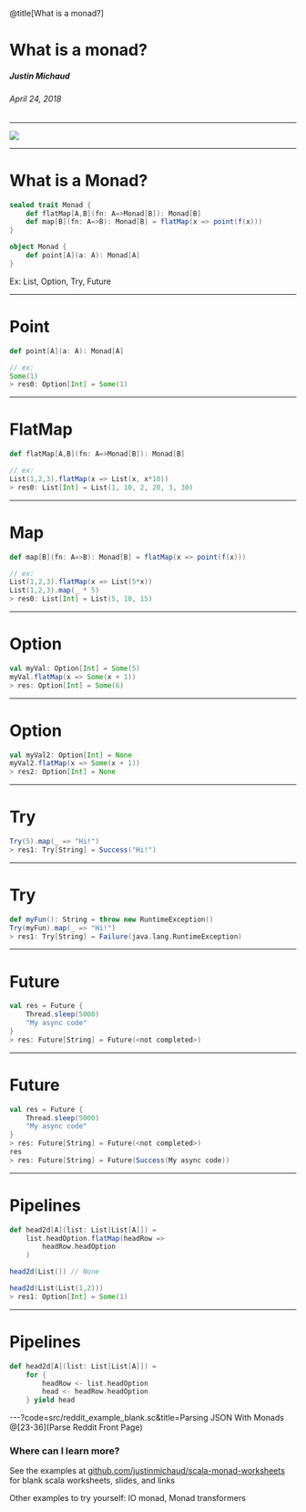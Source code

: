 @title[What is a monad?]

# What is a monad?
##### Justin Michaud
###### April 24, 2018

---

![](https://imgs.xkcd.com/comics/haskell.png)

---

# What is a Monad?
```scala
sealed trait Monad {
    def flatMap[A,B](fn: A=>Monad[B]): Monad[B]
    def map[B](fn: A=>B): Monad[B] = flatMap(x => point(f(x)))
}

object Monad {
    def point[A](a: A): Monad[A]
}
```

Ex: List, Option, Try, Future

---

# Point
```scala
def point[A](a: A): Monad[A]

// ex:
Some(1)
> res0: Option[Int] = Some(1)
```

---

# FlatMap
```scala
def flatMap[A,B](fn: A=>Monad[B]): Monad[B]

// ex:
List(1,2,3).flatMap(x => List(x, x*10))
> res0: List[Int] = List(1, 10, 2, 20, 3, 30)
```

---

# Map
```scala
def map[B](fn: A=>B): Monad[B] = flatMap(x => point(f(x)))

// ex:
List(1,2,3).flatMap(x => List(5*x))
List(1,2,3).map(_ * 5)
> res0: List[Int] = List(5, 10, 15)
```

---

# Option
```scala
val myVal: Option[Int] = Some(5)
myVal.flatMap(x => Some(x + 1))
> res: Option[Int] = Some(6)
```

---

# Option
```scala
val myVal2: Option[Int] = None
myVal2.flatMap(x => Some(x + 1))
> res2: Option[Int] = None
```

---

# Try

```scala
Try(5).map(_ => "Hi!")
> res1: Try[String] = Success("Hi!")
```

---

# Try

```scala
def myFun(): String = throw new RuntimeException()
Try(myFun).map(_ => "Hi!")
> res1: Try[String] = Failure(java.lang.RuntimeException)
```

---

# Future

```scala
val res = Future {
    Thread.sleep(5000)
    "My async code"
}
> res: Future[String] = Future(<not completed>)
```

---

# Future

```scala
val res = Future {
    Thread.sleep(5000)
    "My async code"
}
> res: Future[String] = Future(<not completed>)
res
> res: Future[String] = Future(Success(My async code))
```

---

# Pipelines

```scala
def head2d[A](list: List[List[A]]) =
    list.headOption.flatMap(headRow =>
        headRow.headOption
    )

head2d(List()) // None

head2d(List(List(1,2)))
> res1: Option[Int] = Some(1)
```

---

# Pipelines

```scala
def head2d[A](list: List[List[A]]) =
    for {
        headRow <- list.headOption
        head <- headRow.headOption
    } yield head
```

---?code=src/reddit_example_blank.sc&title=Parsing JSON With Monads
@[23-36](Parse Reddit Front Page)

### Where can I learn more?
See the examples at [github.com/justinmichaud/scala-monad-worksheets](https://github.com/justinmichaud/scala-monad-worksheets) for
blank scala worksheets, slides, and links

Other examples to try yourself: IO monad, Monad transformers
